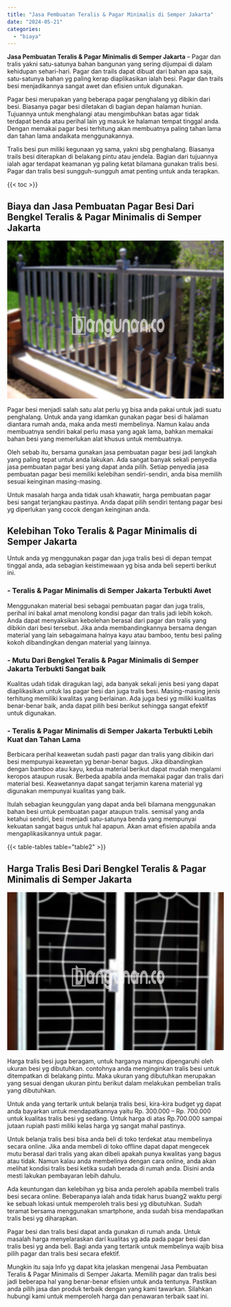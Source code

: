 ```yaml
---
title: "Jasa Pembuatan Teralis & Pagar Minimalis di Semper Jakarta"
date: "2024-05-21"
categories: 
  - "biaya"
---
```


**Jasa Pembuatan Teralis & Pagar Minimalis di Semper Jakarta** – Pagar dan tralis yakni satu-satunya bahan bangunan yang sering dijumpai di dalam kehidupan sehari-hari. Pagar dan trails dapat dibuat dari bahan apa saja, satu-satunya bahan yg paling kerap diaplikasikan ialah besi. Pagar dan trails besi menjadikannya sangat awet dan efisien untuk digunakan.

Pagar besi merupakan yang beberapa pagar penghalang yg dibikin dari besi. Biasanya pagar besi diletakan di bagian depan halaman hunian. Tujuannya untuk menghalangi atau mengimbuhkan batas agar tidak terdapat benda atau perihal lain yg masuk ke halaman tempat tinggal anda. Dengan memakai pagar besi terhitung akan membuatnya paling tahan lama dan tahan lama andaikata menggunakannya.

Tralis besi pun miliki kegunaan yg sama, yakni sbg penghalang. Biasanya trails besi diterapkan di belakang pintu atau jendela. Bagian dari tujuannya ialah agar terdapat keamanan yg paling ketat bilamana gunakan tralis besi. Pagar dan tralis besi sungguh-sungguh amat penting untuk anda terapkan.

{{< toc >}}

## Biaya dan Jasa Pembuatan Pagar Besi Dari Bengkel Teralis & Pagar Minimalis di Semper Jakarta

![Jasa Pembuatan Teralis & Pagar Minimalis di Semper Jakarta](/images/pagar-minimalis-murah-66.png)

Pagar besi menjadi salah satu alat perlu yg bisa anda pakai untuk jadi suatu penghalang. Untuk anda yang idamkan gunakan pagar besi di halaman diantara rumah anda, maka anda mesti membelinya. Namun kalau anda membuatnya sendiri bakal perlu masa yang agak lama, bahkan memakai bahan besi yang memerlukan alat khusus untuk membuatnya.

Oleh sebab itu, bersama gunakan jasa pembuatan pagar besi jadi langkah yang paling tepat untuk anda lakukan. Ada sangat banyak sekali penyedia jasa pembuatan pagar besi yang dapat anda pilih. Setiap penyedia jasa pembuatan pagar besi memiliki kelebihan sendiri-sendiri, anda bisa memilih sesuai keinginan masing-masing.

Untuk masalah harga anda tidak usah khawatir, harga pembuatan pagar besi sangat terjangkau pastinya. Anda dapat pilih sendiri tentang pagar besi yg diperlukan yang cocok dengan keinginan anda.

## Kelebihan Toko Teralis & Pagar Minimalis di Semper Jakarta

Untuk anda yg menggunakan pagar dan juga tralis besi di depan tempat tinggal anda, ada sebagian keistimewaan yg bisa anda beli seperti berikut ini.

### \- Teralis & Pagar Minimalis di Semper Jakarta Terbukti Awet

Menggunakan material besi sebagai pembuatan pagar dan juga tralis, perihal ini bakal amat menolong kondisi pagar dan tralis jadi lebih kokoh. Anda dapat menyaksikan kebolehan berasal dari pagar dan tralis yang dibikin dari besi tersebut. Jika anda membandingkannya bersama dengan material yang lain sebagaimana halnya kayu atau bamboo, tentu besi paling kokoh dibandingkan dengan material yang lainnya.

### \- Mutu Dari Bengkel Teralis & Pagar Minimalis di Semper Jakarta Terbukti Sangat baik

Kualitas udah tidak diragukan lagi, ada banyak sekali jenis besi yang dapat diaplikasikan untuk las pagar besi dan juga tralis besi. Masing-masing jenis terhitung memiliki kwalitas yang berlainan. Ada juga besi yg miliki kualitas benar-benar baik, anda dapat pilih besi berikut sehingga sangat efektif untuk digunakan.

### \- Teralis & Pagar Minimalis di Semper Jakarta Terbukti Lebih Kuat dan Tahan Lama

Berbicara perihal keawetan sudah pasti pagar dan tralis yang dibikin dari besi mempunyai keawetan yg benar-benar bagus. Jika dibandingkan dengan bamboo atau kayu, kedua material berikut dapat mudah mengalami keropos ataupun rusak. Berbeda apabila anda memakai pagar dan tralis dari material besi. Keawetannya dapat sangat terjamin karena material yg digunakan mempunyai kualitas yang baik.

Itulah sebagian keunggulan yang dapat anda beli bilamana menggunakan bahan besi untuk pembuatan pagar ataupun tralis. semisal yang anda ketahui sendiri, besi menjadi satu-satunya benda yang mempunyai kekuatan sangat bagus untuk hal apapun. Akan amat efisien apabila anda mengaplikasikannya untuk pagar.

{{< table-tables table="table2" >}}

## Harga Tralis Besi Dari Bengkel Teralis & Pagar Minimalis di Semper Jakarta

![Jasa Pembuatan Teralis & Pagar Minimalis di Semper Jakarta](/images/teralis-minimalis-murah-38.png)

Harga tralis besi juga beragam, untuk harganya mampu dipengaruhi oleh ukuran besi yg dibutuhkan. contohnya anda menginginkan tralis besi untuk ditempatkan di belakang pintu. Maka ukuran yang dibutuhkan merupakan yang sesuai dengan ukuran pintu berikut dalam melakukan pembelian tralis yang dibutuhkan.

Untuk anda yang tertarik untuk belanja tralis besi, kira-kira budget yg dapat anda bayarkan untuk mendapatkannya yaitu Rp. 300.000 – Rp. 700.000 untuk kualitas tralis besi yg sedang. Untuk harga di atas Rp.700.000 sampai jutaan rupiah pasti miliki kelas harga yg sangat mahal pastinya.

Untuk belanja tralis besi bisa anda beli di toko terdekat atau membelinya secara online. Jika anda membeli di toko offline dapat dapat mengecek mutu berasal dari tralis yang akan dibeli apakah punya kwalitas yang bagus atau tidak. Namun kalau anda membelinya dengan cara online, anda akan melihat kondisi tralis besi ketika sudah berada di rumah anda. Disini anda mesti lakukan pembayaran lebih dahulu.

Ada keuntungan dan kelebihan yg bisa anda peroleh apabila membeli tralis besi secara online. Beberapanya ialah anda tidak harus buang2 waktu pergi ke sebuah lokasi untuk memperoleh tralis besi yg dibutuhkan. Sudah teramat bersama menggunakan smartphone, anda sudah bisa mendapatkan tralis besi yg diharapkan.

Pagar besi dan tralis besi dapat anda gunakan di rumah anda. Untuk masalah harga menyelaraskan dari kualitas yg ada pada pagar besi dan tralis besi yg anda beli. Bagi anda yang tertarik untuk membelinya wajib bisa pilih pagar dan tralis besi secara efektif.

Mungkin itu saja Info yg dapat kita jelaskan mengenai Jasa Pembuatan Teralis & Pagar Minimalis di Semper Jakarta. Memilih pagar dan tralis besi jadi beberapa hal yang benar-benar efisien untuk anda tentunya. Pastikan anda pilih jasa dan produk terbaik dengan yang kami tawarkan. Silahkan hubungi kami untuk memperoleh harga dan penawaran terbaik saat ini.
